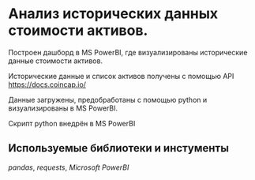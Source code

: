 # Анализ исторических данных стоимости активов.
Построен дашборд в MS PowerBI, где визуализированы исторические данные стоимости активов.

Исторические данные и список активов получены с помощью API https://docs.coincap.io/ 

Данные загружены, предобработаны с помощью python и визуализированы в MS PowerBI.

Скрипт python внедрён в MS PowerBI
## Используемые библиотеки и инстументы
*pandas*, *requests*, *Microsoft PowerBI*
